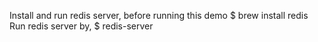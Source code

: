 Install and run redis server, before running this demo
$ brew install redis
Run redis server by,
$ redis-server

